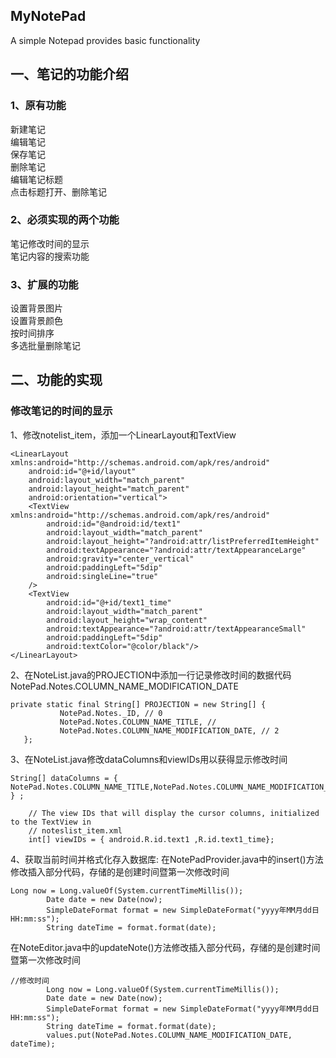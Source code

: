 ## MyNotePad
A simple Notepad provides basic functionality 
## 一、笔记的功能介绍    
### 1、原有功能  
新建笔记  
编辑笔记  
保存笔记  
删除笔记  
编辑笔记标题  
点击标题打开、删除笔记  
### 2、必须实现的两个功能  
笔记修改时间的显示  
笔记内容的搜索功能  
### 3、扩展的功能  
设置背景图片  
设置背景颜色  
按时间排序  
多选批量删除笔记  
## 二、功能的实现    
  
### 修改笔记的时间的显示 
1、修改notelist_item，添加一个LinearLayout和TextView
```
<LinearLayout  xmlns:android="http://schemas.android.com/apk/res/android"
    android:id="@+id/layout"
    android:layout_width="match_parent"
    android:layout_height="match_parent"
    android:orientation="vertical">
    <TextView xmlns:android="http://schemas.android.com/apk/res/android"
        android:id="@android:id/text1"
        android:layout_width="match_parent"
        android:layout_height="?android:attr/listPreferredItemHeight"
        android:textAppearance="?android:attr/textAppearanceLarge"
        android:gravity="center_vertical"
        android:paddingLeft="5dip"
        android:singleLine="true"
    />
    <TextView
        android:id="@+id/text1_time"
        android:layout_width="match_parent"
        android:layout_height="wrap_content"
        android:textAppearance="?android:attr/textAppearanceSmall"
        android:paddingLeft="5dip"
        android:textColor="@color/black"/>
</LinearLayout>
```
2、在NoteList.java的PROJECTION中添加一行记录修改时间的数据代码NotePad.Notes.COLUMN_NAME_MODIFICATION_DATE  
```
private static final String[] PROJECTION = new String[] {
           NotePad.Notes._ID, // 0
           NotePad.Notes.COLUMN_NAME_TITLE, // 
           NotePad.Notes.COLUMN_NAME_MODIFICATION_DATE, // 2
   };
```
3、在NoteList.java修改dataColumns和viewIDs用以获得显示修改时间
```
String[] dataColumns = { NotePad.Notes.COLUMN_NAME_TITLE,NotePad.Notes.COLUMN_NAME_MODIFICATION_DATE } ;

    // The view IDs that will display the cursor columns, initialized to the TextView in
    // noteslist_item.xml
    int[] viewIDs = { android.R.id.text1 ,R.id.text1_time};
```
4、获取当前时间并格式化存入数据库: 
在NotePadProvider.java中的insert()方法修改插入部分代码，存储的是创建时间暨第一次修改时间
```
Long now = Long.valueOf(System.currentTimeMillis());
        Date date = new Date(now);
        SimpleDateFormat format = new SimpleDateFormat("yyyy年MM月dd日 HH:mm:ss");
        String dateTime = format.format(date);
```
在NoteEditor.java中的updateNote()方法修改插入部分代码，存储的是创建时间暨第一次修改时间
```
//修改时间
        Long now = Long.valueOf(System.currentTimeMillis());
        Date date = new Date(now);
        SimpleDateFormat format = new SimpleDateFormat("yyyy年MM月dd日 HH:mm:ss");
        String dateTime = format.format(date);
        values.put(NotePad.Notes.COLUMN_NAME_MODIFICATION_DATE, dateTime);
```
